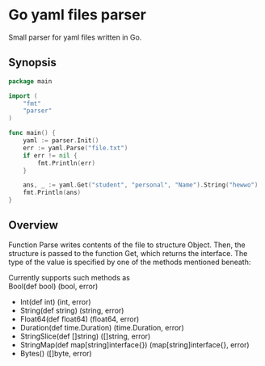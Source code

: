 # Go yaml files parser
Small parser for yaml files written in Go. 

## Synopsis 
```GO
package main

import (
	"fmt"
	"parser"
)

func main() {
	yaml := parser.Init()
	err := yaml.Parse("file.txt")
	if err != nil {
		fmt.Println(err)
	}

	ans, _ := yaml.Get("student", "personal", "Name").String("hewwo")
	fmt.Println(ans)
}
```

## Overview
Function Parse writes contents of the file to structure Object. 
Then, the structure is passed to the function Get, which returns the interface. The type of the value is specified by one of the methods mentioned beneath:

Currently supports such methods as 	
Bool(def bool) (bool, error)
 * Int(def int) (int, error)
 * String(def string) (string, error)
 * Float64(def float64) (float64, error)
 * Duration(def time.Duration) (time.Duration, error)
 * StringSlice(def []string) ([]string, error)
 * StringMap(def map[string]interface{}) (map[string]interface{}, error)
 * Bytes() ([]byte, error)
